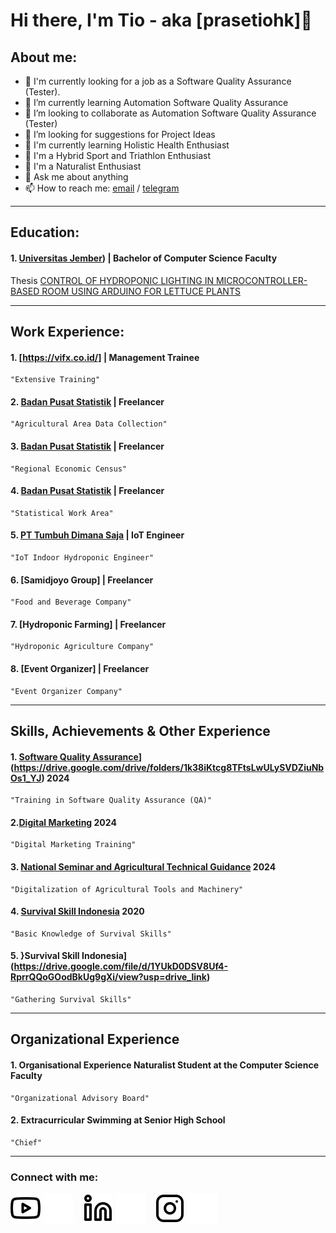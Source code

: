 # Hi there, I'm Tio - aka [prasetiohk]👋
## About me:
- 🔭 I'm currently looking for a job as a Software Quality Assurance (Tester).
- 🌱 I’m currently learning Automation Software Quality Assurance
- 👯 I’m looking to collaborate as Automation Software Quality Assurance (Tester)
- 🤔 I’m looking for suggestions for Project Ideas
- 👯 I'm currently learning Holistic Health Enthusiast
- 🔭 I'm a Hybrid Sport and Triathlon Enthusiast
- 🌱 I'm a Naturalist Enthusiast
- 💬 Ask me about anything
- 📫 How to reach me: [email](prasetiowicaksanacaesar@gmail.com) / [telegram](https://t.me/prstio)

---

## Education:
#### 1. [Universitas Jember](https://ilkom.unej.ac.id/)) | Bachelor of Computer Science Faculty
Thesis [CONTROL OF HYDROPONIC LIGHTING IN MICROCONTROLLER-BASED ROOM USING ARDUINO FOR LETTUCE PLANTS](https://repository.unej.ac.id/handle/123456789/106185)

---   

## Work Experience:
#### 1. [https://vifx.co.id/] | Management Trainee
    "Extensive Training"
#### 2. [Badan Pusat Statistik](https://jemberkab.bps.go.id/) | Freelancer 
    "Agricultural Area Data Collection"
#### 3. [Badan Pusat Statistik](https://jemberkab.bps.go.id/) | Freelancer   
    "Regional Economic Census"
#### 4. [Badan Pusat Statistik](https://jemberkab.bps.go.id/) | Freelancer 
    "Statistical Work Area"
#### 5. [PT Tumbuh Dimana Saja](https://www.instagram.com/akar.farm/) | IoT Engineer 
    "IoT Indoor Hydroponic Engineer"
#### 6. [Samidjoyo Group] | Freelancer 
    "Food and Beverage Company"
#### 7. [Hydroponic Farming] | Freelancer 
    "Hydroponic Agriculture Company"
#### 8. [Event Organizer] | Freelancer
    "Event Organizer Company"

---

## Skills, Achievements & Other Experience
#### 1. [Software Quality Assurance]([)](https://drive.google.com/drive/folders/1k38iKtcg8TFtsLwULySVDZiuNbOs1_YJ) 2024
    "Training in Software Quality Assurance (QA)"
#### 2.[Digital Marketing](https://drive.google.com/file/d/1qlXL05E3hhplECd7G7AlK9QbttdgXE5A/view?usp=drive_link) 2024
    "Digital Marketing Training"
#### 3. [National Seminar and Agricultural Technical Guidance](https://drive.google.com/file/d/1PLbXKjaOO4JjBscUYuEZL0nFkZhuNUW_/view?usp=drive_link) 2024
    "Digitalization of Agricultural Tools and Machinery"
#### 4. [Survival Skill Indonesia](https://drive.google.com/drive/folders/1k38iKtcg8TFtsLwULySVDZiuNbOs1_YJ) 2020
    "Basic Knowledge of Survival Skills"
#### 5. }Survival Skill Indonesia](https://drive.google.com/file/d/1YUkD0DSV8Uf4-RprrQQoGOodBkUg9gXi/view?usp=drive_link)
    "Gathering Survival Skills"  
    
---

## Organizational Experience
#### 1. Organisational Experience Naturalist Student at the Computer Science Faculty
    "Organizational Advisory Board"
#### 2. Extracurricular Swimming at Senior High School
    "Chief"    
    
---

### Connect with me:

[![website](./img/youtube-light.svg)]()
[![website](./img/youtube-dark.svg)]()
&nbsp;&nbsp;
[![website](./img/linkedin-light.svg)]()
[![website](./img/linkedin-dark.svg)]()
&nbsp;&nbsp;
[![website](./img/instagram-light.svg)]()
[![website](./img/instagram-dark.svg)]()



